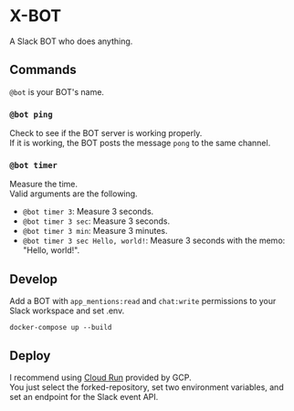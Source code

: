 # X-BOT

A Slack BOT who does anything.

## Commands

`@bot` is your BOT's name.

### `@bot ping`

Check to see if the BOT server is working properly.  
If it is working, the BOT posts the message `pong` to the same channel.

### `@bot timer`

Measure the time.  
Valid arguments are the following.

- `@bot timer 3`: Measure 3 seconds.
- `@bot timer 3 sec`: Measure 3 seconds.
- `@bot timer 3 min`: Measure 3 minutes.
- `@bot timer 3 sec Hello, world!`: Measure 3 seconds with the memo: "Hello, world!".

## Develop

Add a BOT with `app_mentions:read` and `chat:write` permissions to your Slack workspace and set .env.

```
docker-compose up --build
```

## Deploy

I recommend using [Cloud Run](https://cloud.google.com/run) provided by GCP.  
You just select the forked-repository, set two environment variables, and set an endpoint for the Slack event API.
